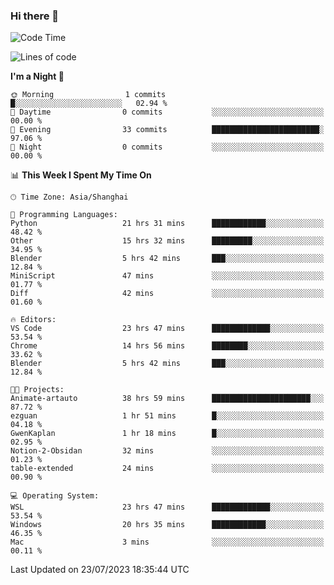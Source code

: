 ### Hi there 👋

<!--
**GwenKaplan/GwenKaplan** is a ✨ _special_ ✨ repository because its `README.md` (this file) appears on your GitHub profile.

Here are some ideas to get you started:

- 🔭 I’m currently working on ...
- 🌱 I’m currently learning ...
- 👯 I’m looking to collaborate on ...
- 🤔 I’m looking for help with ...
- 💬 Ask me about ...
- 📫 How to reach me: ...
- 😄 Pronouns: ...
- ⚡ Fun fact: ...
-->

<!--START_SECTION:waka-->
![Code Time](http://img.shields.io/badge/Code%20Time-238%20hrs%2032%20mins-blue)

![Lines of code](https://img.shields.io/badge/From%20Hello%20World%20I%27ve%20Written-29.2%20thousand%20lines%20of%20code-blue)

**I'm a Night 🦉** 

```text
🌞 Morning                1 commits           █░░░░░░░░░░░░░░░░░░░░░░░░   02.94 % 
🌆 Daytime                0 commits           ░░░░░░░░░░░░░░░░░░░░░░░░░   00.00 % 
🌃 Evening                33 commits          ████████████████████████░   97.06 % 
🌙 Night                  0 commits           ░░░░░░░░░░░░░░░░░░░░░░░░░   00.00 % 
```


📊 **This Week I Spent My Time On** 

```text
🕑︎ Time Zone: Asia/Shanghai

💬 Programming Languages: 
Python                   21 hrs 31 mins      ████████████░░░░░░░░░░░░░   48.42 % 
Other                    15 hrs 32 mins      █████████░░░░░░░░░░░░░░░░   34.95 % 
Blender                  5 hrs 42 mins       ███░░░░░░░░░░░░░░░░░░░░░░   12.84 % 
MiniScript               47 mins             ░░░░░░░░░░░░░░░░░░░░░░░░░   01.77 % 
Diff                     42 mins             ░░░░░░░░░░░░░░░░░░░░░░░░░   01.60 % 

🔥 Editors: 
VS Code                  23 hrs 47 mins      █████████████░░░░░░░░░░░░   53.54 % 
Chrome                   14 hrs 56 mins      ████████░░░░░░░░░░░░░░░░░   33.62 % 
Blender                  5 hrs 42 mins       ███░░░░░░░░░░░░░░░░░░░░░░   12.84 % 

🐱‍💻 Projects: 
Animate-artauto          38 hrs 59 mins      ██████████████████████░░░   87.72 % 
ezguan                   1 hr 51 mins        █░░░░░░░░░░░░░░░░░░░░░░░░   04.18 % 
GwenKaplan               1 hr 18 mins        █░░░░░░░░░░░░░░░░░░░░░░░░   02.95 % 
Notion-2-Obsidan         32 mins             ░░░░░░░░░░░░░░░░░░░░░░░░░   01.23 % 
table-extended           24 mins             ░░░░░░░░░░░░░░░░░░░░░░░░░   00.90 % 

💻 Operating System: 
WSL                      23 hrs 47 mins      █████████████░░░░░░░░░░░░   53.54 % 
Windows                  20 hrs 35 mins      ████████████░░░░░░░░░░░░░   46.35 % 
Mac                      3 mins              ░░░░░░░░░░░░░░░░░░░░░░░░░   00.11 % 
```


 Last Updated on 23/07/2023 18:35:44 UTC
<!--END_SECTION:waka-->
